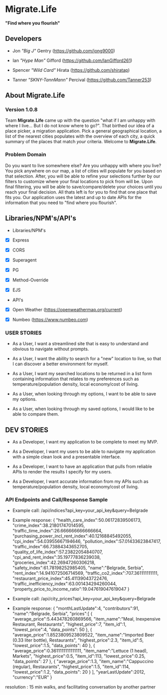 # Migrate.Life #

**"Find where you flourish"**

## Developers ##

- Jon *"Big J"* Gentry (https://github.com/jong9000)

- Ian *"Hype Man"* Gifford (https://github.com/IanGifford261)

- Spencer *"Wild Card"* Hirata (https://github.com/shiratap)

- Tanner *"SKNY-TannMann"* Percival (https://github.com/Tanner253)

## About Migrate.Life ##
### Version 1.0.8 ###

Team **Migrate.Life** came up with the question "what if I am unhappy with where I live... But I do not know where to go?". That birthed our idea of a place picker, a migration application. Pick a general geographical location, a list of the nearest cities populates with the overview of each city, a quick summary of the places that match *your* criteria. Welcome to **Migrate.Life**.

### Problem Domain ###

Do you want to live somewhere else? Are you unhappy with where you live? You pick anywhere on our map, a list of cities will populate for you based on that selection. After, you will be able to refine your selections further by our filters to customize where your final locations to pick from will be. Upon final filtering, you will be able to save/compare/delete your choices until you reach your final decision. All thats left is for you to find that one place that fits you. Our application uses the latest and up to date APIs for the information that you need to "find where you flourish".

## Libraries/NPM's/API's
- Libraries/NPM's
- [x] Express

- [x] CORS

- [x] Superagent

- [x] PG

- [x] Method-Override

- [x] EJS

- API's
- [x] Open Weather (https://openweathermap.org/current)

- [x] Numbeo (https://www.numbeo.com)



### USER STORIES ###

- As a User, I want a streamlined site that is easy to understand and obvious to navigate without prompts.

- As a User, I want the ability to search for a "new" location to live, so that I can discover a better environment for myself.

- As a User, I want my searched locations to be returned in a list form containing information that relates to my preferences such as temperature/population density, local economy/cost of living.

- As a User, when looking through my options, I want to be able to save my options.

- As a User, when looking through my saved options, I would like to be able to compare them.

## DEV STORIES ##

- As a Developer, I want my application to be complete to meet my MVP.

- As a Developer, I want my users to be able to navigate my application with a simple clean look and a presentable interface.

- As a Developer, I want to have an application that pulls from reliable APIs to render the results I specify for my users.

- As a Developer, I want accurate information from my APIs such as temperature/population density, local economy/cost of living.

### API Endpoints and Call/Response Sample ###

- Example call:
/api/indices?api_key=your_api_key&query=Belgrade

- Example response:
{
   "health_care_index":50.06172839506173,
   "crime_index":38.21801747014595,
   "traffic_time_index":26.666666666666664,
   "purchasing_power_incl_rent_index":40.12168845492055,
   "cpi_index":54.03955667194646,
   "pollution_index":57.01433623847417,
   "traffic_index":66.73884343652705,
   "quality_of_life_index":57.23822054840707,
   "cpi_and_rent_index":35.19777836239038,
   "groceries_index":42.26947260306218,
   "safety_index":61.78198252985405,
   "name":"Belgrade, Serbia",
   "rent_index":14.941072506714569,
   "traffic_co2_index":707.361111111111,
   "restaurant_price_index":45.41139043722476,
   "traffic_inefficiency_index":63.001434294260044,
   "property_price_to_income_ratio":19.047619047619047
}


- Example call:
/api/city_prices?api_key=your_api_key&query=Belgrade

- Example response:
{
  "monthLastUpdate":4,
  "contributors":91,
  "name":"Belgrade, Serbia",
  "prices":[
     {
        "average_price":5.443478260869566,
        "item_name":"Meal, Inexpensive Restaurant, Restaurants",
        "highest_price":7,
        "item_id":1,
        "lowest_price":4,
        "data_points": 50
     },
     {
        "average_price":1.8523809523809522,
        "item_name":"Imported Beer (0.33 liter bottle), Restaurants",
        "highest_price":2.3,
        "item_id":5,
        "lowest_price":1.5,
        "data_points": 40
     },
     {
        "average_price":0.3611111111111111,
        "item_name":"Lettuce (1 head), Markets",
        "highest_price":0.5,
        "item_id":113,
        "lowest_price":0.25,
        "data_points": 27
     },
     {
        "average_price":1.3,
        "item_name":"Cappuccino (regular), Restaurants",
        "highest_price":1.5,
        "item_id":114,
        "lowest_price":1.2,
        "data_points": 20
     }
  ],
  "yearLastUpdate":2012,
  "currency":"EUR"
}

resolution : 15 min walks, and facilitating conversation by another partner  